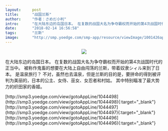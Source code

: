 ```yaml
---
layout:     post
title:      "战国兰斯"
author:     "作者：さめだ小判"
intro:      "在大陆东边的岛国日本。 在复数的战国大名为争夺霸权而开始的第4次战国时代的正当中。 被称作鬼畜的想要在大陆上自由闯荡的兰斯，带着奴隶シィル来到了日本。 是温泉旅行？ 不对，虽然也去温泉，但是兰斯的目的是，要拼命的得到被评判为美丽的，日本的公主、女侍、巫女、女忍者和村姑。 其中特别瞄准了最大势力的织田家的香姬。"
date:       "2018-02-14 16:56:58"
tags:       "兰斯"
image:      "http://smp.yoedge.com/smp-app/resource/viewImage/1001426appline.png"
---
```

<div style="text-align: center">
<p><img src="http://smp.yoedge.com/smp-app/resource/viewImage/1001426appline.png"/></p>
</div>
<p class="post-meta">
<span>在大陆东边的岛国日本。 在复数的战国大名为争夺霸权而开始的第4次战国时代的正当中。 被称作鬼畜的想要在大陆上自由闯荡的兰斯，带着奴隶シィル来到了日本。 是温泉旅行？ 不对，虽然也去温泉，但是兰斯的目的是，要拼命的得到被评判为美丽的，日本的公主、女侍、巫女、女忍者和村姑。 其中特别瞄准了最大势力的织田家的香姬。</span>
</p>
[http://smp3.yoedge.com/view/gotoAppLine/1044498](http://smp3.yoedge.com/view/gotoAppLine/1044498){:target="_blank"}
[http://smp3.yoedge.com/view/gotoAppLine/1044497](http://smp3.yoedge.com/view/gotoAppLine/1044497){:target="_blank"}
[http://smp3.yoedge.com/view/gotoAppLine/1044496](http://smp3.yoedge.com/view/gotoAppLine/1044496){:target="_blank"}



